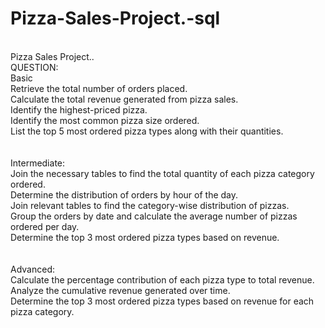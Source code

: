 # Pizza-Sales-Project.-sql
<br>
Pizza Sales Project..
<br>
QUESTION:
<br>
Basic
<br>
Retrieve the total number of orders placed.
<br>
Calculate the total revenue generated from pizza sales.
<br>
Identify the highest-priced pizza.
<br>
Identify the most common pizza size ordered.
<br>
List the top 5 most ordered pizza types along with their quantities.
<br>
<br>
<br>
Intermediate:
<br>
Join the necessary tables to find the total quantity of each pizza category ordered.
<br>
Determine the distribution of orders by hour of the day.
<br>
Join relevant tables to find the category-wise distribution of pizzas.
<br>
Group the orders by date and calculate the average number of pizzas ordered per day.
<br>
Determine the top 3 most ordered pizza types based on revenue.
<br>
<br>
<br>
Advanced:
<br>
Calculate the percentage contribution of each pizza type to total revenue.
<br>
Analyze the cumulative revenue generated over time.
<br>
Determine the top 3 most ordered pizza types based on revenue for each pizza category.
